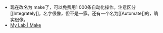 - 现在改名为 make了，可以免费用1 000条自动化操作。注意区分[[Integrately]]，名字很像，但不是一家。还有一个名为[[Automate]]的，确实很像。
- [My Lab | Make](https://eu1.make.com/organization/403640/dashboard)
